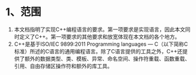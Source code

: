 # 1、范围

1. 本文档指明了实现C++编程语言的要求。第一项要求是实现语言，因此本文同时定义了C++。第一项要求的其他要求和放宽体现在本文档的各个地方。
2. C++是基于ISO/IEC 9899:2011 Programming languages — C（以下简称C标准）所述的C语言的通用编程语言。除了C语言提供的工具之外，C++还提供了额外的数据类型、类、模板、异常、命名空间、操作符重载、函数重载、引用、自由存储区操作符和额外的库工具。



